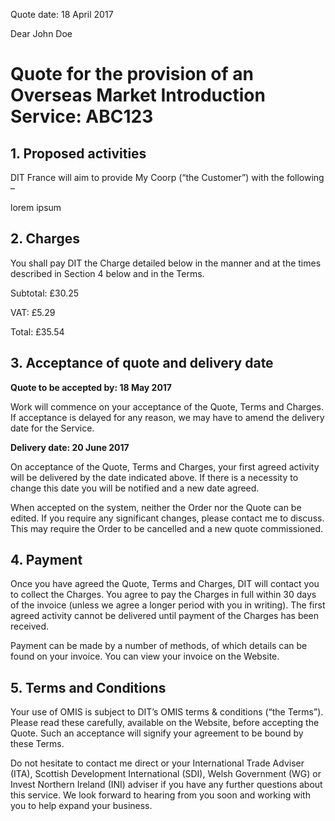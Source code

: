 Quote date: 18 April 2017

Dear John Doe

# Quote for the provision of an Overseas Market Introduction Service: ABC123

## 1.	Proposed activities

DIT France will aim to provide My Coorp (“the Customer”) with the following –

lorem ipsum

## 2.	Charges

You shall pay DIT the Charge detailed below in the manner and at the times described in Section 4 below and in the Terms.

Subtotal:   £30.25

VAT:        £5.29

Total:      £35.54

## 3.	Acceptance of quote and delivery date

**Quote to be accepted by: 18 May 2017**

Work will commence on your acceptance of the Quote, Terms and Charges.  If acceptance is delayed for any reason, we may have to amend the delivery date for the Service.

**Delivery date: 20 June 2017**

On acceptance of the Quote, Terms and Charges, your first agreed activity will be delivered by the date indicated above.  If there is a necessity to change this date you will be notified and a new date agreed.

When accepted on the system, neither the Order nor the Quote can be edited.  If you require any significant changes, please contact me to discuss.  This may require the Order to be cancelled and a new quote commissioned.

## 4.	Payment

Once you have agreed the Quote, Terms and Charges, DIT will contact you to collect the Charges.  You agree to pay the Charges in full within 30 days of the invoice (unless we agree a longer period with you in writing).  The first agreed activity cannot be delivered until payment of the Charges has been received.

Payment can be made by a number of methods, of which details can be found on your invoice. You can view your invoice on the Website.

## 5.	Terms and Conditions

Your use of OMIS is subject to DIT’s OMIS terms & conditions (“the Terms”).  Please read these carefully, available on the Website, before accepting the Quote.  Such an acceptance will signify your agreement to be bound by these Terms.

Do not hesitate to contact me direct or your International Trade Adviser (ITA), Scottish Development International (SDI), Welsh Government (WG) or Invest Northern Ireland (INI) adviser if you have any further questions about this service.  We look forward to hearing from you soon and working with you to help expand your business.
